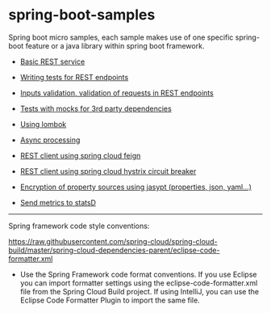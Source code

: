 # spring-boot-samples

Spring boot micro samples, each sample makes use of one specific spring-boot feature or a java library within
spring boot framework.

- [Basic REST service](https://github.com/pragmatico/spring-boot-samples/tree/master/rest)

- [Writing tests for REST endpoints](https://github.com/pragmatico/spring-boot-samples/tree/master/rest-test)

- [Inputs validation, validation of requests in REST endpoints](https://github.com/pragmatico/spring-boot-samples/tree/master/hibernate-validation)

- [Tests with mocks for 3rd party dependencies](https://github.com/pragmatico/spring-boot-samples/tree/master/wiremock)

- [Using lombok](https://github.com/pragmatico/spring-boot-samples/tree/master/lombok)

- [Async processing](https://github.com/pragmatico/spring-boot-samples/tree/master/async)

- [REST client using spring cloud feign](https://github.com/pragmatico/spring-boot-samples/tree/master/feign)

- [REST client using spring cloud hystrix circuit breaker](https://github.com/pragmatico/spring-boot-samples/tree/master/hystrix)

- [Encryption of property sources using jasypt (properties, json, yaml...)](https://github.com/pragmatico/spring-boot-samples/tree/master/jasypt)

- [Send metrics to statsD](https://github.com/pragmatico/spring-boot-samples/tree/master/metrics-statsd)



---

Spring framework code style conventions:

https://raw.githubusercontent.com/spring-cloud/spring-cloud-build/master/spring-cloud-dependencies-parent/eclipse-code-formatter.xml

- Use the Spring Framework code format conventions. If you use Eclipse you can import formatter settings using the eclipse-code-formatter.xml file from the Spring Cloud Build project. If using IntelliJ, you can use the Eclipse Code Formatter Plugin to import the same file.

